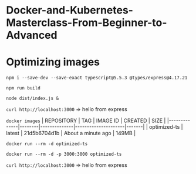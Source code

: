 # Docker-and-Kubernetes-Masterclass-From-Beginner-to-Advanced
# Optimizing images

`npm i --save-dev --save-exact typescript@5.5.3 @types/express@4.17.21`

`npm run build`

`node dist/index.js &`

`curl http://localhost:3000` => hello from express

`docker images`
| REPOSITORY   | TAG    | IMAGE ID     | CREATED             | SIZE  |
|--------------|--------|--------------|---------------------|-------|
| optimized-ts | latest | 21d5b6704d1b | About a minute ago  | 149MB |

`docker run --rm -d optimized-ts`

`docker run --rm -d -p 3000:3000 optimized-ts`

`curl http://localhost:3000` => hello from express